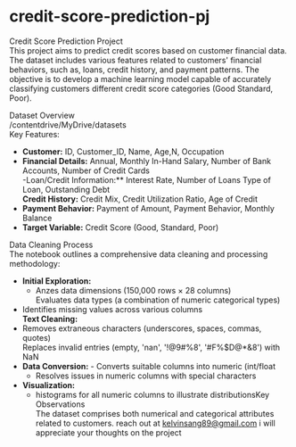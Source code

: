 # credit-score-prediction-pj
Credit Score Prediction Project  
This project aims to predict credit scores based on customer financial data. The dataset includes various features related to customers' financial behaviors, such as, loans, credit history, and payment patterns. The objective is to develop a machine learning model capable of accurately classifying customers different credit score categories (Good Standard, Poor).  

Dataset Overview  
/contentdrive/MyDrive/datasets  
Key Features:  
- **Customer:** ID, Customer_ID, Name, Age,N, Occupation  
- **Financial Details:** Annual, Monthly In-Hand Salary, Number of Bank Accounts, Number of Credit Cards  
-Loan/Credit Information:** Interest Rate, Number of Loans Type of Loan, Outstanding Debt  
 **Credit History:** Credit Mix, Credit Utilization Ratio, Age of Credit  
- **Payment Behavior:** Payment of Amount, Payment Behavior, Monthly Balance  
- **Target Variable:** Credit Score (Good, Standard, Poor)  

Data Cleaning Process  
The notebook outlines a comprehensive data cleaning and processing methodology:  
- **Initial Exploration:**  
  - Anzes data dimensions (150,000 rows × 28 columns)  
  Evaluates data types (a combination of numeric categorical types)  
 - Identifies missing values across various columns  
 **Text Cleaning:**  
  - Removes extraneous characters (underscores, spaces, commas, quotes)  
  Replaces invalid entries (empty, 'nan', '!@9#%8', '#F%$D@*&8') with NaN  
- **Data Conversion:**  - Converts suitable columns into numeric (int/float  
  - Resolves issues in numeric columns with special characters  
- **Visualization:**  
  - histograms for all numeric columns to illustrate distributionsKey Observations  
The dataset comprises both numerical and categorical attributes related to customers.                                                                                                       reach out at kelvinsang89@gmail.com i will appreciate your thoughts on the project
